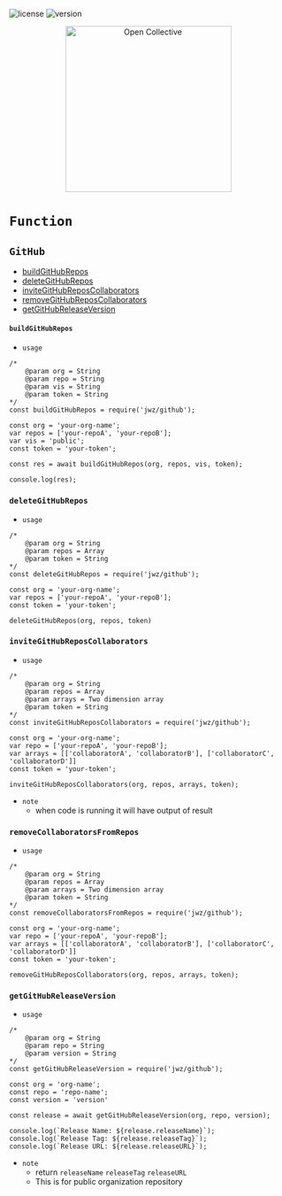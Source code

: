 ![license](https://img.shields.io/badge/license-MIT-blue) ![version](https://img.shields.io/badge/version-1.6.6-blue)
<div align="center">
  <a href="https://opencollective.com/jetsadawijit" target="_blank" rel="noopener noreferrer">
    <img width="300" src="https://opencollective.com/public/images/opencollectivelogo.svg" alt="Open Collective">
  </a>
</div>

# `Function`
## `GitHub`
- [buildGitHubRepos](#buildGitHubRepos)
- [deleteGitHubRepos](#deletegithubrepos)
- [inviteGitHubReposCollaborators](#invitegithubreposcollaborators)
- [removeGitHubReposCollaborators](#removecollaboratorsfromrepos)
- [getGitHubReleaseVersion](#getgithubreleaseversion)
#### `buildGitHubRepos`
- `usage`
```
/*
    @param org = String
    @param repo = String
    @param vis = String
    @param token = String
*/
const buildGitHubRepos = require('jwz/github');

const org = 'your-org-name';
var repos = ['your-repoA', 'your-repoB'];
var vis = 'public';
const token = 'your-token';

const res = await buildGitHubRepos(org, repos, vis, token);

console.log(res);
```
### `deleteGitHubRepos`
- `usage`
```
/*
    @param org = String
    @param repos = Array
    @param token = String
*/
const deleteGitHubRepos = require('jwz/github');

const org = 'your-org-name';
var repos = ['your-repoA', 'your-repoB'];
const token = 'your-token';

deleteGitHubRepos(org, repos, token)
```
### `inviteGitHubReposCollaborators`
- `usage`
```
/*
    @param org = String
    @param repos = Array
    @param arrays = Two dimension array
    @param token = String
*/
const inviteGitHubReposCollaborators = require('jwz/github');

const org = 'your-org-name';
var repo = ['your-repoA', 'your-repoB'];
var arrays = [['collaboratorA', 'collaboratorB'], ['collaboratorC', 'collaboratorD']]
const token = 'your-token';

inviteGitHubReposCollaborators(org, repos, arrays, token);
```
- `note`
    - when code is running it will have output of result
### `removeCollaboratorsFromRepos`
- `usage`
```
/*
    @param org = String
    @param repos = Array
    @param arrays = Two dimension array
    @param token = String
*/
const removeCollaboratorsFromRepos = require('jwz/github');

const org = 'your-org-name';
var repo = ['your-repoA', 'your-repoB'];
var arrays = [['collaboratorA', 'collaboratorB'], ['collaboratorC', 'collaboratorD']]
const token = 'your-token';

removeGitHubReposCollaborators(org, repos, arrays, token);
```
### `getGitHubReleaseVersion`
- `usage`
```
/* 
    @param org = String
    @param repo = String
    @param version = String
*/
const getGitHubReleaseVersion = require('jwz/github');

const org = 'org-name';
const repo = 'repo-name';
const version = 'version'

const release = await getGitHubReleaseVersion(org, repo, version);

console.log(`Release Name: ${release.releaseName}`);
console.log(`Release Tag: ${release.releaseTag}`);
console.log(`Release URL: ${release.releaseURL}`);
```
- `note`
    - return `releaseName` `releaseTag` `releaseURL`
    - This is for public organization repository